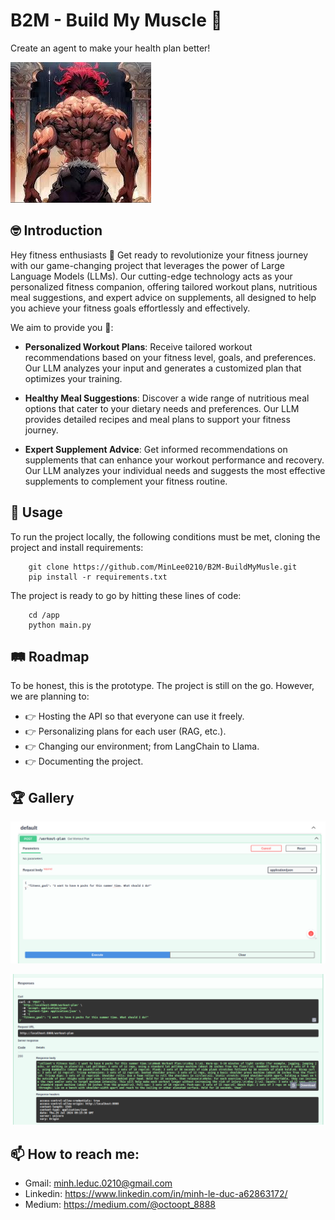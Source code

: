 # B2M - Build My Muscle 🦾

Create an agent to make your health plan better!

![image](./app/static/b2m_icon.jpeg)

## 🤓 Introduction
Hey fitness enthusiasts 👋 Get ready to revolutionize your fitness journey with our game-changing project that leverages the power of Large Language Models (LLMs). Our cutting-edge technology acts as your personalized fitness companion, offering tailored workout plans, nutritious meal suggestions, and expert advice on supplements, all designed to help you achieve your fitness goals effortlessly and effectively. 

We aim to provide you 📝: 

+ **Personalized Workout Plans**: Receive tailored workout recommendations based on your fitness level, goals, and preferences. Our LLM analyzes your input and generates a customized plan that optimizes your training.

+ **Healthy Meal Suggestions**: Discover a wide range of nutritious meal options that cater to your dietary needs and preferences. Our LLM provides detailed recipes and meal plans to support your fitness journey.

+ **Expert Supplement Advice**: Get informed recommendations on supplements that can enhance your workout performance and recovery. Our LLM analyzes your individual needs and suggests the most effective supplements to complement your fitness routine.

## 💬 Usage 

To run the project locally, the following conditions must be met, cloning the project and install requirements: 

```
    git clone https://github.com/MinLee0210/B2M-BuildMyMusle.git
    pip install -r requirements.txt

```


The project is ready to go by hitting these lines of code: 

```
    cd /app
    python main.py
```

## 🛤 Roadmap

To be honest, this is the prototype. The project is still on the go. However, we are planning to: 

+ 👉 Hosting the API so that everyone can use it freely. 
+ 👉 Personalizing plans for each user (RAG, etc.).  
+ 👉 Changing our environment; from LangChain to Llama. 
+ 👉 Documenting the project.


## 🏆 Gallery

![](./app/static/workout_plan_req.png)


![](./app/static/workout_plan_res.png)


## 📫 How to reach me:
+ Gmail: minh.leduc.0210@gmail.com
+ Linkedin: https://www.linkedin.com/in/minh-le-duc-a62863172/
+ Medium: https://medium.com/@octoopt_8888


